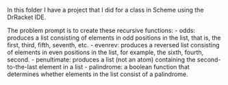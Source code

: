 In this folder I have a project that I did for a class in Scheme using the DrRacket IDE. 

The problem prompt is to create these recursive functions:
	- odds:  produces a list consisting of elements in odd positions in the list, that is, the first, third, fifth, seventh, etc.
	- evenrev:  produces a reversed list consisting of elements in even positions in the list, for example, the sixth, fourth, second.
    	- penultimate:  produces a list (not an atom) containing the second-to-the-last element in a list
    	- palindrome:  a boolean function that determines whether elements in the list consist of a palindrome. 
	
